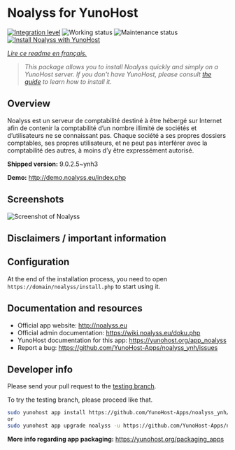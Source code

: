 <!--
N.B.: This README was automatically generated by https://github.com/YunoHost/apps/tree/master/tools/README-generator
It shall NOT be edited by hand.
-->

# Noalyss for YunoHost

[![Integration level](https://dash.yunohost.org/integration/noalyss.svg)](https://dash.yunohost.org/appci/app/noalyss) ![Working status](https://ci-apps.yunohost.org/ci/badges/noalyss.status.svg) ![Maintenance status](https://ci-apps.yunohost.org/ci/badges/noalyss.maintain.svg)
[![Install Noalyss with YunoHost](https://install-app.yunohost.org/install-with-yunohost.svg)](https://install-app.yunohost.org/?app=noalyss)

*[Lire ce readme en français.](./README_fr.md)*

> *This package allows you to install Noalyss quickly and simply on a YunoHost server.
If you don't have YunoHost, please consult [the guide](https://yunohost.org/#/install) to learn how to install it.*

## Overview

Noalyss est un serveur de comptabilité destiné à être hébergé sur Internet afin de contenir la comptabilité d’un nombre illimité de sociétés et d’utilisateurs ne se connaissant pas. Chaque société a ses propres dossiers comptables, ses propres utilisateurs, et ne peut pas interférer avec la comptabilité des autres, à moins d’y être expressément autorisé.

**Shipped version:** 9.0.2.5~ynh3

**Demo:** http://demo.noalyss.eu/index.php

## Screenshots

![Screenshot of Noalyss](./doc/screenshots/Sélection_099_0.png)

## Disclaimers / important information

## Configuration

At the end of the installation process, you need to open `https://domain/noalyss/install.php` to start using it.

## Documentation and resources

* Official app website: <http://noalyss.eu>
* Official admin documentation: <https://wiki.noalyss.eu/doku.php>
* YunoHost documentation for this app: <https://yunohost.org/app_noalyss>
* Report a bug: <https://github.com/YunoHost-Apps/noalyss_ynh/issues>

## Developer info

Please send your pull request to the [testing branch](https://github.com/YunoHost-Apps/noalyss_ynh/tree/testing).

To try the testing branch, please proceed like that.

``` bash
sudo yunohost app install https://github.com/YunoHost-Apps/noalyss_ynh/tree/testing --debug
or
sudo yunohost app upgrade noalyss -u https://github.com/YunoHost-Apps/noalyss_ynh/tree/testing --debug
```

**More info regarding app packaging:** <https://yunohost.org/packaging_apps>
